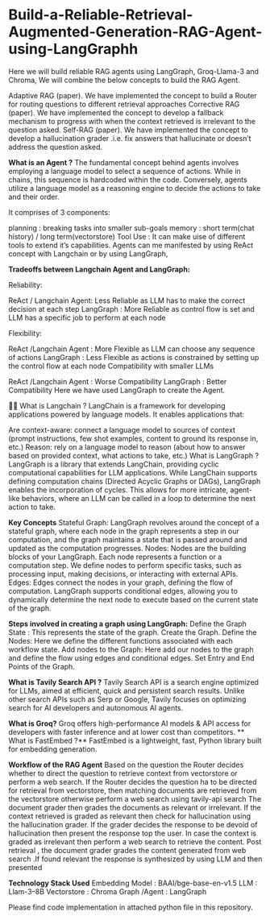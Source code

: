 # Build-a-Reliable-Retrieval-Augmented-Generation-RAG-Agent-using-LangGraphh
Here we will build reliable RAG agents using LangGraph, Groq-Llama-3 and Chroma, We will combine the below concepts to build the RAG Agent.

Adaptive RAG (paper). We have implemented the concept to build a Router for routing questions to different retrieval approaches
Corrective RAG (paper). We have implemented the concept  to develop a fallback mechanism to progress with when the context retrieved is irrelevant to the question asked.
Self-RAG (paper). We have implemented the concept  to develop a hallucination grader .i.e. fix answers that hallucinate or doesn’t address the question asked.

**What is an Agent ?**
The fundamental concept behind agents involves employing a language model to select a sequence of actions. While in chains, this sequence is hardcoded within the code. Conversely, agents utilize a language model as a reasoning engine to decide the actions to take and their order.

It comprises of 3 components:

planning : breaking tasks into smaller sub-goals
memory : short term(chat history) / long term(vectorstore)
Tool Use : It can make uise of different tools to extend it’s capabilities.
Agents can me manifested by using ReAct concept with Langchain or by using LangGraph,

**Tradeoffs between Langchain Agent and LangGraph:**

Reliability:

ReAct / Langchain Agent: Less Reliable as LLM has to make the correct decision at each step
LangGraph : More Reliable as control flow is set and LLM has a specific job to perform at each node

Flexibility:

ReAct /Langchain Agent : More Flexible as LLM can choose any sequence of actions
LangGraph : Less Flexible as actions is constrained by setting up the control flow at each node
Compatibility with smaller LLMs

ReAct /Langchain Agent : Worse Compatibility
LangGraph : Better Compatibility
Here we have used LangGraph to create the Agent.

🦜️🔗 What is Langchain ?
LangChain is a framework for developing applications powered by language models. It enables applications that:

Are context-aware: connect a language model to sources of context (prompt instructions, few shot examples, content to ground its response in, etc.)
Reason: rely on a language model to reason (about how to answer based on provided context, what actions to take, etc.)
What is LangGraph ?
LangGraph is a library that extends LangChain, providing cyclic computational capabilities for LLM applications. While LangChain supports defining computation chains (Directed Acyclic Graphs or DAGs), LangGraph enables the incorporation of cycles. This allows for more intricate, agent-like behaviors, where an LLM can be called in a loop to determine the next action to take.

**Key Concepts**
Stateful Graph: LangGraph revolves around the concept of a stateful graph, where each node in the graph represents a step in our computation, and the graph maintains a state that is passed around and updated as the computation progresses.
Nodes: Nodes are the building blocks of your LangGraph. Each node represents a function or a computation step. We define nodes to perform specific tasks, such as processing input, making decisions, or interacting with external APIs.
Edges: Edges connect the nodes in your graph, defining the flow of computation. LangGraph supports conditional edges, allowing you to dynamically determine the next node to execute based on the current state of the graph.

**Steps involved in creating a graph using LangGraph:**
Define the Graph State : This represents the state of the graph.
Create the Graph.
Define the Nodes: Here we define the different functions associated with each workflow state.
Add nodes to the Graph: Here add our nodes to the graph and define the flow using edges and conditional edges.
Set Entry and End Points of the Graph.

**What is Tavily Search API ?**
Tavily Search API is a search engine optimized for LLMs, aimed at efficient, quick and persistent search results. Unlike other search APIs such as Serp or Google, Tavily focuses on optimizing search for AI developers and autonomous AI agents.

**What is Groq?**
Groq offers high-performance AI models & API access for developers with faster inference and at lower cost than competitors.
**
What is FastEmbed ?**
FastEmbed is a lightweight, fast, Python library built for embedding generation.

**Workflow of the RAG Agent**
Based on the question the Router decides whether to direct the question to retrieve context from vectorstore or perform a web search.
If the Router decides the question ha to be directed for retrieval from vectorstore, then matching documents are retrieved from the vectorstore otherwise perform a web search using tavily-api search
The document grader then grades the documents as relevant or irrelevant.
If the context retrieved is graded as relevant then check for hallucination using the hallucination grader. If the grader decides the response to be devoid of hallucination then present the response top the user.
In case the context is graded as irrelevant then perform a web search to retrieve the content.
Post retrieval , the document grader grades the content generated from web search .If found relevant the response is synthesized by using LLM and then presented

**Technology Stack Used**
Embedding Model : BAAI/bge-base-en-v1.5
LLM : Llam-3–8B
Vectorstore : Chroma
Graph /Agent : LangGraph

Please find code implementation in attached python file in this repository.
